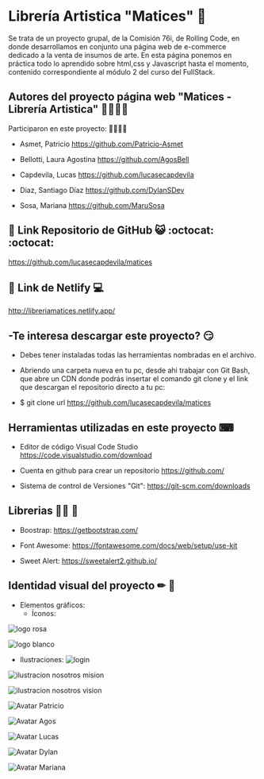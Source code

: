 # Librería Artistica "Matices" 🎨

Se trata de un proyecto grupal, de la Comisión 76i, de Rolling Code, en donde desarrollamos en conjunto una página web de e-commerce dedicado a la venta de insumos de arte. 
En esta página ponemos en práctica todo lo aprendido sobre html,css y Javascript hasta el momento, contenido correspondiente al módulo 2 del curso del FullStack.  


## Autores del proyecto página web "Matices - Librería Artistica" 👩‍💻👨‍💻

Participaron en este proyecto: 👩‍💻👨‍💻

- Asmet, Patricio https://github.com/Patricio-Asmet

- Bellotti, Laura Agostina https://github.com/AgosBell

- Capdevila, Lucas  https://github.com/lucasecapdevila

- Diaz, Santiago Díaz  https://github.com/DylanSDev

- Sosa, Mariana https://github.com/MaruSosa 


## 🔗 Link Repositorio de GitHub 😺 :octocat: :octocat:
https://github.com/lucasecapdevila/matices


## 🔗 Link de Netlify 💻

http://libreriamatices.netlify.app/

## -Te interesa descargar este proyecto? 😏

- Debes tener instaladas todas las herramientas nombradas en el archivo.
- Abriendo una carpeta nueva en tu pc, desde ahi trabajar con Git Bash, que abre un CDN donde podrás insertar el comando git clone y el link que descargan el repositorio directo a tu pc:

- $ git clone url https://github.com/lucasecapdevila/matices
  



## Herramientas utilizadas en este proyecto ⌨

- Editor de código Visual Code Studio
    https://code.visualstudio.com/download

- Cuenta en github para crear un repositorio
    https://github.com/

- Sistema de control de Versiones "Git":
    https://git-scm.com/downloads

## Librerias  📔📕 📖

- Boostrap:
    https://getbootstrap.com/

- Font Awesome:
    https://fontawesome.com/docs/web/setup/use-kit

- Sweet Alert:
    https://sweetalert2.github.io/

## Identidad visual del proyecto ✏ 📝
- Elementos gráficos:
  - Íconos:

![logo rosa](https://github.com/lucasecapdevila/matices/blob/dev/img/Icono_Matices_Rosa.svg)

![logo blanco](https://github.com/lucasecapdevila/matices/blob/dev/img/Icono_Matices_Blanco.svg)

- Ilustraciones:
![login](https://github.com/lucasecapdevila/matices/blob/dev/img/Ilustraci%C3%B3n_Login.svg)

![ilustracion nosotros mision](https://github.com/lucasecapdevila/matices/blob/dev/img/Mision22_matices.png)

![ilustracion nosotros vision](https://github.com/lucasecapdevila/matices/blob/dev/img/Vision2_matices.png)

![Avatar Patricio](https://github.com/lucasecapdevila/matices/blob/dev/img/Patricio.png)

![Avatar Agos](https://github.com/lucasecapdevila/matices/blob/dev/img/Agos.png)

![Avatar Lucas]((https://github.com/lucasecapdevila/matices/blob/dev/img/Lucas.png))

![Avatar Dylan](https://github.com/lucasecapdevila/matices/blob/dev/img/Agos.png)

![Avatar Mariana](https://github.com/lucasecapdevila/matices/blob/dev/img/Mariana.png)









